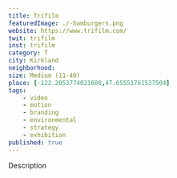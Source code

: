 ```yaml
---
title: Trifilm
featuredImage: ./-hamburgers.png
website: https://www.trifilm.com/
twit: trifilm
inst: trifilm
category: T
city: Kirkland
neighborhood:
size: Medium (11-40)
place: [-122.2053774021608,47.65551761537504]
tags:
    - video
    - motion
    - branding
    - environmental
    - strategy
    - exhibition
published: true
---
```


Description

